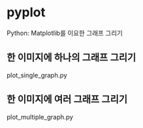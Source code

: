 # pyplot
Python: Matplotlib를 이요한 그래프 그리기

## 한 이미지에 하나의 그래프 그리기
plot_single_graph.py

## 한 이미지에 여러 그래프 그리기
plot_multiple_graph.py
